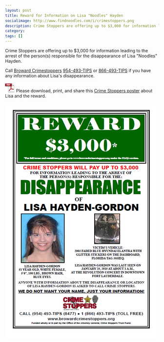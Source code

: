 ```yaml
---
layout: post
title: Reward for Information on Lisa "Noodles" Hayden
socialimage: http://www.findnoodles.com/i/crimestoppers.png
description: Crime Stoppers are offering up to $3,000 for information leading to the arrest of the person(s) responsible for the disappearance of Lisa "Noodles" Hayden
category: 
tags: []
---
```



Crime Stoppers are offering up to $3,000 for information leading to the arrest of the person(s) responsible for the disappearance of Lisa "Noodles" Hayden.

Call [Broward Crimestoppers][stoppers] [954-493-TIPS][tel] or [866-493-TIPS][tollfree] if you have any information about Lisa's disappearance.

[![Printable Flyer][pdf]][printable] Please download, print, and share this [Crime Stoppers poster][printable] about Lisa and the reward.

[![Crimestoppers poster][poster]][printable]



[poster]: /i/crimestoppers.png
[tel]: tel:+19544938477
[tollfree]: tel:+18664938477
[stoppers]: http://www.browardcrimestoppers.org/ "Crime Stoppers, Broward County, FL"
[printable]: /i/disappearance-of-lisa-hayden-gordon.pdf "Poster: Reward for information on the disappearance of Lisa 'Noodles' Hayden"
[pdf]: /i/pdficon_large.png
